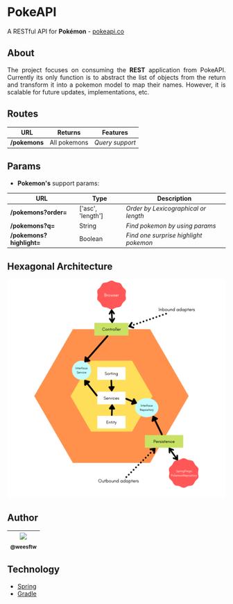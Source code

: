 # PokeAPI
A RESTful API for **Pokémon** - [pokeapi.co](https://pokeapi.co)

## About
<p align="justify">The project focuses on consuming the <b>REST</b> application from PokeAPI. Currently its only function is to abstract the list of objects from the return and transform it into a pokemon model to map their names. However, it is scalable for future updates, implementations, etc.</p>

    
## Routes
| URL | Returns | Features |
| --- | --- | --- |
| **/pokemons** | All pokemons  | _Query support_|

## Params

- **Pokemon's** support params:

| URL | Type | Description |
| --- | --- | --- |
| **/pokemons?order=** | ['asc', 'length'] | _Order by Lexicographical or length_|
| **/pokemons?q=** | String | _Find pokemon by using params_|
| **/pokemons?highlight=** | Boolean | _Find one surprise highlight pokemon_|

## Hexagonal Architecture
![hexagonal-architecture](assets/hexagonal-architecture.svg)

## Author
| [<img src="https://github.com/weesftw.png?size=115" width=115><br><sub>@weesftw</sub>](https://github.com/weesftw) |
| :---: |

## Technology

- [Spring](https://spring.io/)
- [Gradle](https://gradle.org/)
